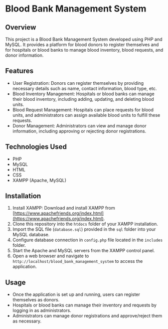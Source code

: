 # Blood Bank Management System

## Overview
This project is a Blood Bank Management System developed using PHP and MySQL. It provides a platform for blood donors to register themselves and for hospitals or blood banks to manage blood inventory, blood requests, and donor information.

## Features
- User Registration: Donors can register themselves by providing necessary details such as name, contact information, blood type, etc.
- Blood Inventory Management: Hospitals or blood banks can manage their blood inventory, including adding, updating, and deleting blood units.
- Blood Request Management: Hospitals can place requests for blood units, and administrators can assign available blood units to fulfill these requests.
- Donor Management: Administrators can view and manage donor information, including approving or rejecting donor registrations.

## Technologies Used
- PHP
- MySQL
- HTML
- CSS
- XAMPP (Apache, MySQL)

## Installation
1. Install XAMPP: Download and install XAMPP from [https://www.apachefriends.org/index.html](https://www.apachefriends.org/index.html).
2. Clone this repository into the `htdocs` folder of your XAMPP installation.
3. Import the SQL file (`database.sql`) provided in the `sql` folder into your MySQL database.
4. Configure database connection in `config.php` file located in the `includes` folder.
5. Start the Apache and MySQL servers from the XAMPP control panel.
6. Open a web browser and navigate to `http://localhost/blood_bank_management_system` to access the application.

## Usage
- Once the application is set up and running, users can register themselves as donors.
- Hospitals or blood banks can manage their inventory and requests by logging in as administrators.
- Administrators can manage donor registrations and approve/reject them as necessary.

